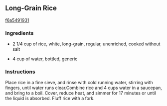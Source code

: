 ## Long-Grain Rice

[f6a5491931](http://www.myrecipes.com/recipe/long-grain-rice)

### Ingredients

 - 2 1/4 cup of rice, white, long-grain, regular, unenriched, cooked without salt

 - 4 cup of water, bottled, generic

### Instructions

Place rice in a fine sieve, and rinse with cold running water, stirring with fingers, until water runs clear.Combine rice and 4 cups water in a saucepan, and bring to a boil. Cover, reduce heat, and simmer for 17 minutes or until the liquid is absorbed. Fluff rice with a fork.